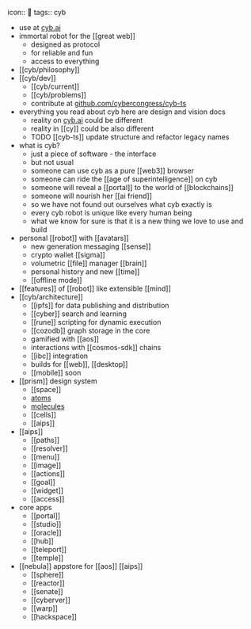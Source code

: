 icon:: 🤖
tags:: cyb

- use at [cyb.ai](https://cyb.ai)
- immortal robot for the [[great web]]
	- designed as protocol
	- for reliable and fun
	- access to everything
- [[cyb/philosophy]]
- [[cyb/dev]]
	- [[cyb/current]]
	- [[cyb/problems]]
	- contribute at [github.com/cybercongress/cyb-ts](https://github.com/cybercongress/cyb-ts)
- everything you read about cyb here are design and vision docs
	- reality on [cyb.ai](https://cyb.ai) could be different
	- reality in [[cy]] could be also different
	- TODO [[cyb-ts]] update structure and refactor legacy names
- what is cyb?
	- just a piece of software - the interface
	- but not usual
	- someone can use cyb as a pure [[web3]] browser
	- someone can ride the [[age of superintelligence]] on cyb
	- someone will reveal a [[portal]] to the world of [[blockchains]]
	- someone will nourish her [[ai friend]]
	- so we have not found out ourselves what cyb exactly is
	- every cyb robot is unique like every human being
	- what we know for sure is that it is a new thing we love to use and build
- personal [[robot]] with [[avatars]]
	- new generation messaging [[sense]]
	- crypto wallet [[sigma]]
	- volumetric [[file]] manager [[brain]]
	- personal history and new [[time]]
	- [[offline mode]]
- [[features]] of [[robot]] like extensible [[mind]]
- [[cyb/architecture]]
	- [[ipfs]] for data publishing and distribution
	- [[cyber]] search and learning
	- [[rune]] scripting for dynamic execution
	- [[cozodb]] graph storage in the core
	- gamified with [[aos]]
	- interactions with [[cosmos-sdk]] chains
	- [[ibc]] integration
	- builds for [[web]], [[desktop]]
	- [[mobile]] soon
- [[prism]] design system
	- [[space]]
	- [atoms](xp/atoms)
	- [molecules](cyb/xp/molecules)
	- [[cells]]
	- [[aips]]
- [[aips]]
	- [[paths]]
	- [[resolver]]
	- [[menu]]
	- [[image]]
	- [[actions]]
	- [[goal]]
	- [[widget]]
	- [[access]]
- core apps
	- [[portal]]
	- [[studio]]
	- [[oracle]]
	- [[hub]]
	- [[teleport]]
	- [[temple]]
- [[nebula]] appstore for [[aos]] [[aips]]
	- [[sphere]]
	- [[reactor]]
	- [[senate]]
	- [[cyberver]]
	- [[warp]]
	- [[hackspace]]